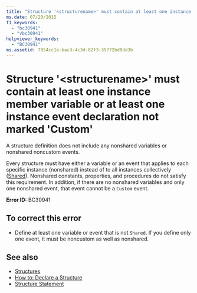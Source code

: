 ```yaml
---
title: "Structure '<structurename>' must contain at least one instance member variable or at least one instance event declaration not marked 'Custom'"
ms.date: 07/20/2015
f1_keywords: 
  - "bc30941"
  - "vbc30941"
helpviewer_keywords: 
  - "BC30941"
ms.assetid: 7054cc1e-bac3-4c3d-82f3-35772bd8dd3b
---
```

# Structure '\<structurename>' must contain at least one instance member variable or at least one instance event declaration not marked 'Custom'
A structure definition does not include any nonshared variables or nonshared noncustom events.  
  
 Every structure must have either a variable or an event that applies to each specific instance (nonshared) instead of to all instances collectively ([Shared](../../../visual-basic/language-reference/modifiers/shared.md)). Nonshared constants, properties, and procedures do not satisfy this requirement. In addition, if there are no nonshared variables and only one nonshared event, that event cannot be a `Custom` event.  
  
 **Error ID:** BC30941  
  
## To correct this error  
  
- Define at least one variable or event that is not `Shared`. If you define only one event, it must be noncustom as well as nonshared.  
  
## See also

- [Structures](../../../visual-basic/programming-guide/language-features/data-types/structures.md)
- [How to: Declare a Structure](../../../visual-basic/programming-guide/language-features/data-types/how-to-declare-a-structure.md)
- [Structure Statement](../../../visual-basic/language-reference/statements/structure-statement.md)
